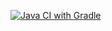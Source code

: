 [![Java CI with Gradle](https://github.com/mrmik78/Test-Web/actions/workflows/gradle.yml/badge.svg)](https://github.com/mrmik78/Test-Web/actions/workflows/gradle.yml)
